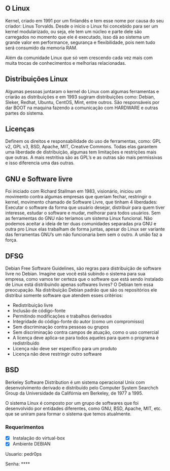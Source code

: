 ## O Linux

Kernel, criado em 1991 por um finlandês e tem esse nome por causa do seu criador: Linus Torvalds. Desde o inicio o Linux foi concebido para ser um kernel modularizado, ou seja, ele tem um núcleo e parte dele são carregados no momento que ele é executado, isso dá ao sistema um grande valor em performance, segurança e flexibilidade, pois nem tudo será consumido da memoria RAM.

Além da comunidade Linux que só vem crescendo cada vez mais com muita trocas de conhecimentos e melhorias relacionadas.

## Distribuições Linux

Algumas pessoas juntaram o kernel do Linux com algumas ferramentas e criarão as distribuições e em 1993 sugiram distribuições como: Debian, Sleker, Redhat, Ubuntu, CentOS, Mint, entre outros. São responsáveis por dar BOOT na maquina fazendo a comunicação com HARDWARE e outras partes do sistema.

## Licenças

Definem os direitos e responsabilidade do uso de ferramentas, como: GPL v2, GPL v3, BSD, Apache, MIT, Creative Commons. Todas elas garantem uma liberdade de distribuição, algumas tem limitações e restrições mais que outras. A mais restritiva são as GPL’s e as outras são mais permissivas e isso diferencia uma das outras.

## GNU e Software livre

Foi iniciado com Richard Stallman em 1983, visionário, iniciou um movimento contra algumas empresas que queriam fechar, restringir o kernel, movimento chamado de Software Livre, que tinham 4 liberdades: Executar o software da forma que usuário desejar, distribuir para quem tiver interesse, estudar o software e mudar, melhorar para todos usuários. Sem as ferramentas do GNU não teríamos um sistema Linux funcional. Não podemos aceitar a ideia de ter duas comunidades separadas pra GNU e outra pro Linux elas trabalham de forma juntas, apesar do Linux ser variante das ferramentas GNU’s um não funcionaria bem sem o outro. A união faz a força.

## DFSG

Debian Free Software Guidelines, são regras para distribuição de software livre no Debian. Imagine que você está subindo o sistema para sua empresa, como vamos ter certeza que o software que está sendo instalado de Linux está distribuindo apenas softwares livres? O Debian tem essa preocupação. Na distribuição Debian padrão que são os repositórios ele distribui somente software que atendem esses critérios:

- Redistribuição livre
- Inclusão de código-fonte
- Permitindo modificações e trabalhos derivados
- Integridade do código-fonte do autor (como um compromisso)
- Sem discriminação contra pessoas ou grupos
- Sem discriminação contra campos de atuação, como o uso comercial
- A licença deve aplica-se para todos aqueles para quem o programa é redistribuído
- Licença não deve ser especifico para um produto
- Licença não deve restringir outro software

## BSD

Berkeley Software Distribution é um sistema operacional Unix com desenvolvimento derivado e distribuído pelo Computer System Searchch Group da Universidade da Califórnia em Berkeley, de 1977 a 1995. 

O sistema Linux é composto por um grupo de softwares que foi desenvolvido por entidades diferentes, como GNU, BSD, Apache, MIT, etc. que se uniram para formar o sistema que temos atualmente.

### Requerimentos

- [x]  Instalação do virtual-box
- [x]  Ambiente DEBIAN

Usuario: pedr0ps

Senha: ****
